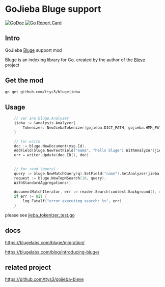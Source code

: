# GoJieba Bluge support

[![GoDoc](https://godoc.org/github.com/ttys3/blugejieba?status.svg)](https://godoc.org/github.com/ttys3/blugejieba)
[![Go Report Card](https://goreportcard.com/badge/ttys3/blugejieba)](https://goreportcard.com/report/ttys3/blugejieba)

## Intro

GoJieba [Bluge](https://github.com/blugelabs/bluge) support mod

Bluge is an indexing library for Go. created by the author of the [Bleve](https://github.com/blevesearch/bleve) project

## Get the mod

```bash
go get github.com/ttys3/blugejieba
```

## Usage

```go
	// var ana bluge.Analyzer
    jieba := &analysis.Analyzer{
		Tokenizer: NewJiebaTokenizer(gojieba.DICT_PATH, gojieba.HMM_PATH, gojieba.USER_DICT_PATH, gojieba.IDF_PATH, gojieba.STOP_WORDS_PATH),
	}
	
	// for write
	doc := bluge.NewDocument(msg.Id).
    AddField(bluge.NewTextField("name", "hello bluge").WithAnalyzer(jieba))
    err = writer.Update(doc.ID(), doc)
	
	
	// for read (query)
    query := bluge.NewMatchQuery(q).SetField("name").SetAnalyzer(jieba)
    request := bluge.NewTopNSearch(10, query).
    WithStandardAggregations()
    
    documentMatchIterator, err := reader.Search(context.Background(), request)
    if err != nil {
        log.Fatalf("error executing search: %v", err)
    }
```

please see [jieba_tokenizer_test.go](jieba_tokenizer_test.go)

## docs

https://blugelabs.com/bluge/migration/

https://blugelabs.com/blog/introducing-bluge/

## related project

https://github.com/ttys3/gojieba-bleve